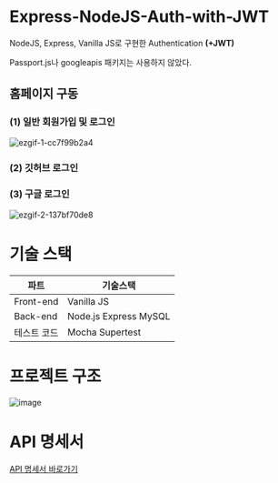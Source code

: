 # Express-NodeJS-Auth-with-JWT
NodeJS, Express, Vanilla JS로 구현한 Authentication **(+JWT)**

Passport.js나 googleapis 패키지는 사용하지 않았다.

## 홈페이지 구동
### (1) 일반 회원가입 및 로그인
![ezgif-1-cc7f99b2a4](https://user-images.githubusercontent.com/47571973/154415547-19cbd486-65bb-45b4-8316-344a9df0c8ec.gif)

### (2) 깃허브 로그인


### (3) 구글 로그인
![ezgif-2-137bf70de8](https://user-images.githubusercontent.com/47571973/154807285-c3708e04-5368-4031-a7d2-e70b5d3a9cbf.gif)


# 기술 스택
|파트|기술스택|
|--|--|
|Front-end|Vanilla JS|
|Back-end|Node.js Express MySQL|
|테스트 코드|Mocha Supertest|


# 프로젝트 구조
![image](https://user-images.githubusercontent.com/47571973/154196986-95a28824-56c7-4ecf-8e92-454b8df0fe07.png)


# API 명세서
<a href="https://ordinary-bait-736.notion.site/Express-Node-JS-Auth-API-7c59e5bc219b4e889a4c1726faf7d8ab">API 명세서 바로가기</a>